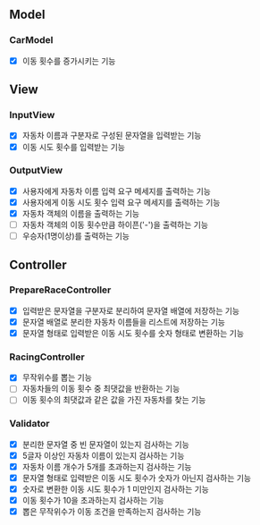 ## Model
### CarModel
- [x] 이동 횟수를 증가시키는 기능

## View
### InputView
- [x] 자동차 이름과 구분자로 구성된 문자열을 입력받는 기능
- [x] 이동 시도 횟수를 입력받는 기능

### OutputView
- [x] 사용자에게 자동차 이름 입력 요구 메세지를 출력하는 기능
- [x] 사용자에게 이동 시도 횟수 입력 요구 메세지를 출력하는 기능
- [x] 자동차 객체의 이름을 출력하는 기능
- [ ] 자동차 객체의 이동 횟수만큼 하이픈('-')을 출력하는 기능
- [ ] 우승자(1명이상)를 출력하는 기능

## Controller
### PrepareRaceController
- [x] 입력받은 문자열을 구분자로 분리하여 문자열 배열에 저장하는 기능
- [x] 문자열 배열로 분리한 자동차 이름들을 리스트에 저장하는 기능
- [x] 문자열 형태로 입력받은 이동 시도 횟수를 숫자 형태로 변환하는 기능

### RacingController
- [x] 무작위수를 뽑는 기능
- [ ] 자동차들의 이동 횟수 중 최댓값을 반환하는 기능
- [ ] 이동 횟수의 최댓값과 같은 값을 가진 자동차를 찾는 기능

### Validator
- [x] 분리한 문자열 중 빈 문자열이 있는지 검사하는 기능
- [x] 5글자 이상인 자동차 이름이 있는지 검사하는 기능
- [x] 자동차 이름 개수가 5개를 초과하는지 검사하는 기능
- [x] 문자열 형태로 입력받은 이동 시도 횟수가 숫자가 아닌지 검사하는 기능
- [x] 숫자로 변환한 이동 시도 횟수가 1 미만인지 검사하는 기능
- [x] 이동 횟수가 10을 초과하는지 검사하는 기능
- [x] 뽑은 무작위수가 이동 조건을 만족하는지 검사하는 기능